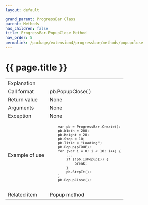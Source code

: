 ```yaml
---
layout: default

grand_parent: ProgressBar Class
parent: Methods
has_children: false
title: ProgressBar.PopupClose Method
nav_order: 5
permalink: /package/extension4/progressbar/methods/popupclose
---
```

# {{ page.title }}

<table>
  <tr>
    <td>Explanation</td>
    <td colspan="2"></td>
  </tr>
  <tr>
    <td>Call format</td>
    <td colspan="2">pb.PopupClose( )</td>
  </tr>
  <tr>
    <td>Return value</td>
    <td colspan="2">None</td>
  </tr>  
  <tr>
    <td>Arguments</td>
    <td colspan="2">None</td>
  </tr>
  <tr>
    <td>Exception</td>
    <td colspan="2">None</td>
  </tr>
  <tr>
    <td>Example of use</td>
    <td colspan="2"><code><pre>
    var pb = ProgressBar.Create();
    pb.Width = 200;
    pb.Height = 20;
    pb.Step = 10;
    pb.Title = "Loading";
    pb.Popup($TRUE);
    for (var i = 0; i < 10; i++) {
        ...
        if (!pb.IsPopup()) {
            break;
        }
        pb.StepIt();
    }
    pb.PopupClose();
    </pre></code></td>
  </tr>
  <tr>
    <td>Related item</td>
    <td colspan="2"><a href="/package/extension4/progressbar/methods/popup">Popup</a> method</td>
  </tr>
</table>